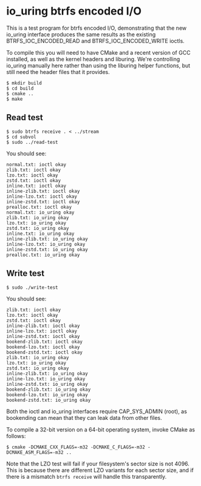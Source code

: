 io_uring btrfs encoded I/O
==========================

This is a test program for btrfs encoded I/O, demonstrating that the new
io_uring interface produces the same results as the existing BTRFS_IOC_ENCODED_READ
and BTRFS_IOC_ENCODED_WRITE ioctls.

To compile this you will need to have CMake and a recent version of GCC installed,
as well as the kernel headers and liburing. We're controlling io_uring manually
here rather than using the liburing helper functions, but still need the header
files that it provides.

```
$ mkdir build
$ cd build
$ cmake ..
$ make
```

Read test
---------
```
$ sudo btrfs receive . < ../stream
$ cd subvol
$ sudo ../read-test
```

You should see:
```
normal.txt: ioctl okay
zlib.txt: ioctl okay
lzo.txt: ioctl okay
zstd.txt: ioctl okay
inline.txt: ioctl okay
inline-zlib.txt: ioctl okay
inline-lzo.txt: ioctl okay
inline-zstd.txt: ioctl okay
prealloc.txt: ioctl okay
normal.txt: io_uring okay
zlib.txt: io_uring okay
lzo.txt: io_uring okay
zstd.txt: io_uring okay
inline.txt: io_uring okay
inline-zlib.txt: io_uring okay
inline-lzo.txt: io_uring okay
inline-zstd.txt: io_uring okay
prealloc.txt: io_uring okay
```

Write test
----------
```
$ sudo ./write-test
```

You should see:
```
zlib.txt: ioctl okay
lzo.txt: ioctl okay
zstd.txt: ioctl okay
inline-zlib.txt: ioctl okay
inline-lzo.txt: ioctl okay
inline-zstd.txt: ioctl okay
bookend-zlib.txt: ioctl okay
bookend-lzo.txt: ioctl okay
bookend-zstd.txt: ioctl okay
zlib.txt: io_uring okay
lzo.txt: io_uring okay
zstd.txt: io_uring okay
inline-zlib.txt: io_uring okay
inline-lzo.txt: io_uring okay
inline-zstd.txt: io_uring okay
bookend-zlib.txt: io_uring okay
bookend-lzo.txt: io_uring okay
bookend-zstd.txt: io_uring okay
```

Both the ioctl and io_uring interfaces require CAP_SYS_ADMIN (root), as
bookending can mean that they can leak data from other files.

To compile a 32-bit version on a 64-bit operating system, invoke CMake as
follows:

```
$ cmake -DCMAKE_CXX_FLAGS=-m32 -DCMAKE_C_FLAGS=-m32 -DCMAKE_ASM_FLAGS=-m32 ..
```

Note that the LZO test will fail if your filesystem's sector size is not 4096.
This is because there are different LZO variants for each sector size, and if
there is a mismatch `btrfs receive` will handle this transparently.
